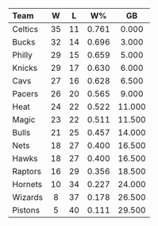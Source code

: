 | Team                             |  W  |  L  |  W%   |   GB   |
|:---------------------------------|:---:|:---:|:-----:|:------:|
| [](/r/bostonceltics) Celtics     | 35  | 11  | 0.761 | 0.000  |
| [](/r/mkebucks) Bucks            | 32  | 14  | 0.696 | 3.000  |
| [](/r/sixers) Philly             | 29  | 15  | 0.659 | 5.000  |
| [](/r/nyknicks) Knicks           | 29  | 17  | 0.630 | 6.000  |
| [](/r/clevelandcavs) Cavs        | 27  | 16  | 0.628 | 6.500  |
| [](/r/pacers) Pacers             | 26  | 20  | 0.565 | 9.000  |
| [](/r/heat) Heat                 | 24  | 22  | 0.522 | 11.000 |
| [](/r/orlandomagic) Magic        | 23  | 22  | 0.511 | 11.500 |
| [](/r/chicagobulls) Bulls        | 21  | 25  | 0.457 | 14.000 |
| [](/r/gonets) Nets               | 18  | 27  | 0.400 | 16.500 |
| [](/r/atlantahawks) Hawks        | 18  | 27  | 0.400 | 16.500 |
| [](/r/torontoraptors) Raptors    | 16  | 29  | 0.356 | 18.500 |
| [](/r/charlottehornets) Hornets  | 10  | 34  | 0.227 | 24.000 |
| [](/r/washingtonwizards) Wizards |  8  | 37  | 0.178 | 26.500 |
| [](/r/detroitpistons) Pistons    |  5  | 40  | 0.111 | 29.500 |